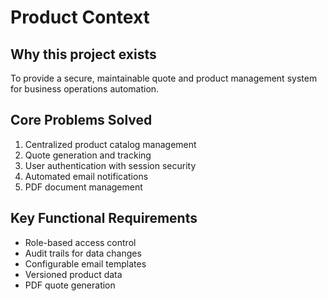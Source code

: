 # Product Context

## Why this project exists
To provide a secure, maintainable quote and product management system for business operations automation.

## Core Problems Solved
1. Centralized product catalog management
2. Quote generation and tracking
3. User authentication with session security
4. Automated email notifications
5. PDF document management

## Key Functional Requirements
- Role-based access control
- Audit trails for data changes
- Configurable email templates
- Versioned product data
- PDF quote generation
